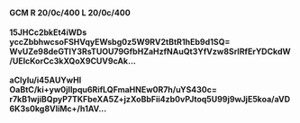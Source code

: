 #### GCM R 20/0c/400 L 20/0c/400
**15JHCc2bkEt4iWDs**<br/>**yccZbbhwcsoFSHVqyEWsbg0z5W9RV2tBtR1hEb9d1SQ=**<br/>**WvUZe98deGTIY3RsTUOU79GfbHZaHzfNAuQt3YfVzw8SrlRfErYDCkdW/UEIcKorCc3kXQoX9CUV9cAk...**<br/><br/>
**aCIylu/i45AUYwHI**<br/>**OaBtC/ki+yw0jIlpqu6RifLQFmaHNEw0R7h/uYS430c=**<br/>**r7kB1wjiBQpyP7TKFbeXA5Z+jzXoBbFii4zb0vPJtoq5U99j9wJjE5koa/aVD6K3s0kg8VliMc+/h1AV...**